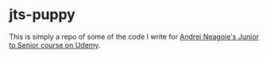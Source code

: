# jts-puppy

This is simply a repo of some of the code I write for [Andrei Neagoie's Junior to Senior course on Udemy](https://www.udemy.com/course/the-complete-junior-to-senior-web-developer-roadmap/).
